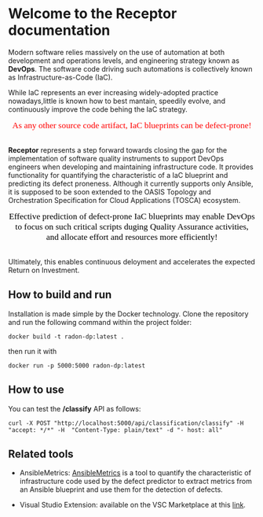 # Welcome to the Receptor documentation

Modern software relies massively on the use of automation at both development and operations levels, and engineering strategy known as **DevOps**.
The software code driving such automations is collectively known as Infrastructure-as-Code (IaC).

While IaC represents an ever increasing widely-adopted practice nowadays,little is known how to best mantain, speedily evolve, and continuously improve the code behing the IaC strategy.

<div style="text-align:center"><span style="color:red; font-family:Georgia; font-size:1.25em;">
As any other source code artifact, IaC blueprints can be defect-prone!
</span></div>

<br>

**Receptor** represents a step forward towards closing the gap for the implementation of software quality instruments to support DevOps engineers when developing and maintaining infrastructure code.
It provides functionality for quantifying the characteristic of a IaC blueprint and predicting its defect proneness.
Although it currently supports only Ansible, it is supposed to be soon extended to the OASIS Topology and Orchestration Specification for Cloud Applications (TOSCA) ecosystem. 

<div style="text-align:center"><span style="color:black; font-family:Georgia; font-size:1.25em;">
Effective prediction of defect-prone IaC blueprints may enable DevOps to focus on such critical scripts duging Quality Assurance activities, and allocate effort and resources more efficiently!
</span></div>

<br>

Ultimately, this enables continuous deloyment and accelerates the expected Return on Investment.



## How to build and run

Installation is made simple by the Docker technology.
Clone the repository and run the following command within the project folder:

```
docker build -t radon-dp:latest .
```

then run it with

```
docker run -p 5000:5000 radon-dp:latest
```


## How to use

You can test the **/classify** API as follows:

```
curl -X POST "http://localhost:5000/api/classification/classify" -H  "accept: */*" -H  "Content-Type: plain/text" -d "- host: all"
```

## Related tools

* AnsibleMetrics: [AnsibleMetrics](https://radon-h2020.github.io/radon-ansible-metrics/) is a tool to quantify the characteristic of infrastructure code used by the defect predictor to extract metrics from an Ansible blueprint and use them for the detection of defects.

* Visual Studio Extension: available on the VSC Marketplace at this [link](https://marketplace.visualstudio.com/items?itemName=sdallapalma.radon-defect-predictor).